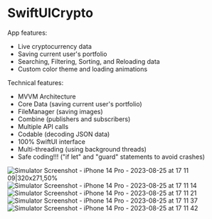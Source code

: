 # SwiftUICrypto

App features:
- Live cryptocurrency data
- Saving current user's portfolio
- Searching, Filtering, Sorting, and Reloading data
- Custom color theme and loading animations

Technical features:
- MVVM Architecture
- Core Data (saving current user's portfolio)
- FileManager (saving images)
- Combine (publishers and subscribers)
- Multiple API calls
- Codable (decoding JSON data)
- 100% SwiftUI interface
- Multi-threading (using background threads)
- Safe coding!!! ("if let" and "guard" statements to avoid crashes)


![Simulator Screenshot - iPhone 14 Pro - 2023-08-25 at 17 11 09|320x271,50%](https://github.com/huynn0105/SwiftUICrypto/assets/51359128/15e183bc-9c1d-47b6-aba8-ebf38002586a)
![Simulator Screenshot - iPhone 14 Pro - 2023-08-25 at 17 11 14](https://github.com/huynn0105/SwiftUICrypto/assets/51359128/f10f8068-c5c0-4cd6-94a9-0c6cfdb720a9)
![Simulator Screenshot - iPhone 14 Pro - 2023-08-25 at 17 11 21](https://github.com/huynn0105/SwiftUICrypto/assets/51359128/42ed0803-4f74-4fb4-828f-42d28bdb8f89)
![Simulator Screenshot - iPhone 14 Pro - 2023-08-25 at 17 11 37](https://github.com/huynn0105/SwiftUICrypto/assets/51359128/41ae22ba-3881-4abd-a42d-07bef5e268fc)
![Simulator Screenshot - iPhone 14 Pro - 2023-08-25 at 17 11 42](https://github.com/huynn0105/SwiftUICrypto/assets/51359128/67eb0f4b-2911-4784-9905-166cec607919)
